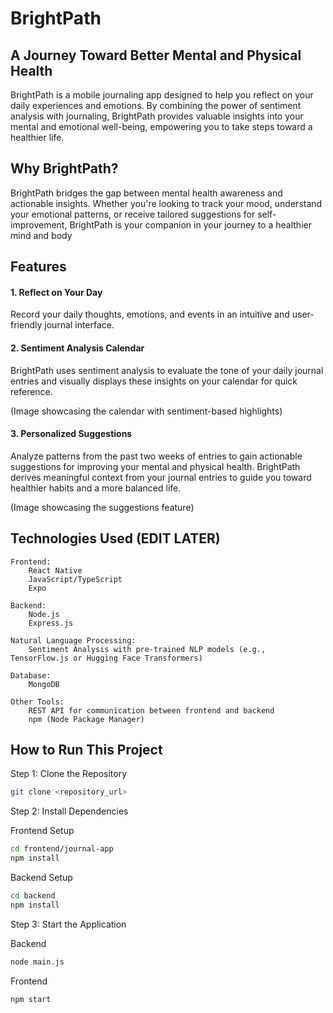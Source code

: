 # BrightPath 
## A Journey Toward Better Mental and Physical Health

BrightPath is a mobile journaling app designed to help you reflect on your daily experiences and emotions. By combining the power of sentiment analysis with journaling, BrightPath provides valuable insights into your mental and emotional well-being, empowering you to take steps toward a healthier life.

## Why BrightPath?

BrightPath bridges the gap between mental health awareness and actionable insights. Whether you're looking to track your mood, understand your emotional patterns, or receive tailored suggestions for self-improvement, BrightPath is your companion in your journey to a healthier mind and body

## Features
#### 1. Reflect on Your Day

Record your daily thoughts, emotions, and events in an intuitive and user-friendly journal interface.

#### 2. Sentiment Analysis Calendar

BrightPath uses sentiment analysis to evaluate the tone of your daily journal entries and visually displays these insights on your calendar for quick reference.


(Image showcasing the calendar with sentiment-based highlights)

#### 3. Personalized Suggestions

Analyze patterns from the past two weeks of entries to gain actionable suggestions for improving your mental and physical health.
BrightPath derives meaningful context from your journal entries to guide you toward healthier habits and a more balanced life.


(Image showcasing the suggestions feature)

## Technologies Used (EDIT LATER)

    Frontend:
        React Native
        JavaScript/TypeScript
        Expo

    Backend:
        Node.js
        Express.js

    Natural Language Processing:
        Sentiment Analysis with pre-trained NLP models (e.g., TensorFlow.js or Hugging Face Transformers)

    Database:
        MongoDB

    Other Tools:
        REST API for communication between frontend and backend
        npm (Node Package Manager)

## How to Run This Project

Step 1: Clone the Repository

```bash
git clone <repository_url>  
```
Step 2: Install Dependencies

Frontend Setup

```bash
cd frontend/journal-app 
npm install  
```

Backend Setup

```bash
cd backend  
npm install
```

Step 3: Start the Application

Backend

```bash
node main.js  
```

Frontend

```bash
npm start  
```
